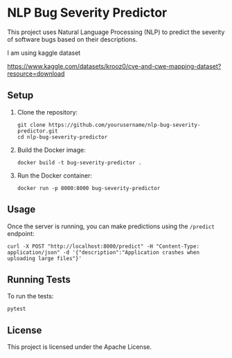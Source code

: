 # NLP Bug Severity Predictor

This project uses Natural Language Processing (NLP) to predict the severity of software bugs based on their descriptions.

I am using kaggle dataset 

https://www.kaggle.com/datasets/krooz0/cve-and-cwe-mapping-dataset?resource=download

## Setup

1. Clone the repository:
   ```
   git clone https://github.com/yourusername/nlp-bug-severity-predictor.git
   cd nlp-bug-severity-predictor
   ```

2. Build the Docker image:
   ```
   docker build -t bug-severity-predictor .
   ```

3. Run the Docker container:
   ```
   docker run -p 8000:8000 bug-severity-predictor
   ```

## Usage

Once the server is running, you can make predictions using the `/predict` endpoint:

```
curl -X POST "http://localhost:8000/predict" -H "Content-Type: application/json" -d '{"description":"Application crashes when uploading large files"}'
```

## Running Tests

To run the tests:

```
pytest
```

## License

This project is licensed under the Apache License.